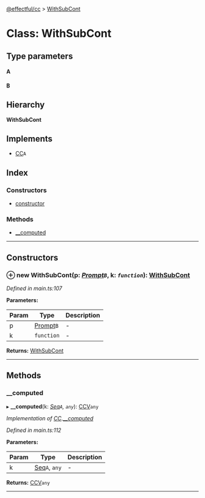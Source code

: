 [@effectful/cc](../README.md) > [WithSubCont](../classes/withsubcont.md)

# Class: WithSubCont

## Type parameters
#### A 
#### B 
## Hierarchy

**WithSubCont**

## Implements

* [CC](../interfaces/cc.md)`A`

## Index

### Constructors

* [constructor](withsubcont.md#constructor)

### Methods

* [__computed](withsubcont.md#__computed)

---

## Constructors

<a id="constructor"></a>

### ⊕ **new WithSubCont**(p: *[Prompt](prompt.md)`B`*, k: *`function`*): [WithSubCont](withsubcont.md)

*Defined in main.ts:107*

**Parameters:**

| Param | Type | Description |
| ------ | ------ | ------ |
| p | [Prompt](prompt.md)`B`   |  - |
| k | `function`   |  - |

**Returns:** [WithSubCont](withsubcont.md)

---

## Methods

<a id="__computed"></a>

###  __computed

▸ **__computed**(k: *[Seq](../#seq)`A`, `any`*): [CCV](../#ccv)`any`

*Implementation of [CC](../interfaces/cc.md).[__computed](../interfaces/cc.md#__computed)*

*Defined in main.ts:112*

**Parameters:**

| Param | Type | Description |
| ------ | ------ | ------ |
| k | [Seq](../#seq)`A`, `any`   |  - |

**Returns:** [CCV](../#ccv)`any`

___

